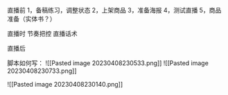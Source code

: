 直播前
1，备稿练习，调整状态
2，上架商品
3，准备海报
4，测试直播
5，商品准备（实体书？）

直播时
节奏把控
直播话术


直播后

脚本如何写：
![[Pasted image 20230408230533.png]]
![[Pasted image 20230408230733.png]]


![[Pasted image 20230408230140.png]]
